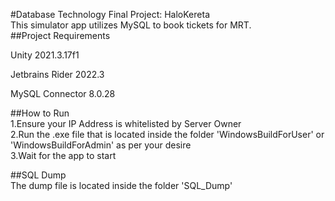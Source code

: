 #Database Technology Final Project: HaloKereta<br>
This simulator app utilizes MySQL to book tickets for MRT.<br>
##Project Requirements<br>

Unity 2021.3.17f1<br>

Jetbrains Rider 2022.3<br>

MySQL Connector 8.0.28<br>

##How to Run<br>
1.Ensure your IP Address is whitelisted by Server Owner<br>
2.Run the .exe file that is located inside the folder 'WindowsBuildForUser' or 'WindowsBuildForAdmin' as per your desire<br>
3.Wait for the app to start<br>

##SQL Dump<br>
The dump file is located inside the folder 'SQL_Dump' <br>
